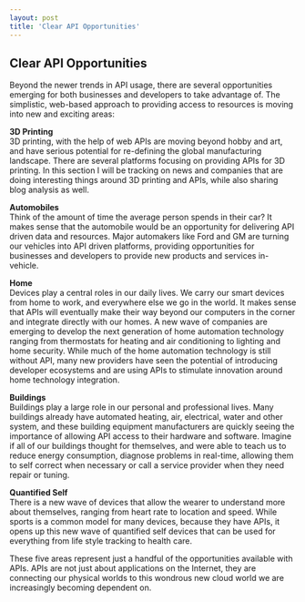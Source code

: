```yaml
---
layout: post
title: 'Clear API Opportunities'
---
```

<h2>Clear API Opportunities</h2>
<p>Beyond the newer trends in API usage, there are several opportunities emerging for both businesses and developers to take advantage of. The simplistic, web-based approach to providing access to resources is moving into new and exciting areas:</p>
<p><strong>3D Printing<a title="3D Printing" href="../../trends/3d-printing.php"><br /></a></strong>3D printing, with the help of web APIs are moving beyond hobby and art, and have serious potential for re-defining the global manufacturing landscape. There are several platforms focusing on providing APIs for 3D printing. In this section I will be tracking on news and companies that are doing interesting things around 3D printing and APIs, while also sharing blog analysis as well.</p>
<p><strong>Automobiles<a title="Automobiles" href="../../trends/automobiles.php"><br /></a></strong>Think of the amount of time the average person spends in their car? It makes sense that the automobile would be an opportunity for delivering API driven data and resources. Major automakers like Ford and GM are turning our vehicles into API driven platforms, providing opportunities for businesses and developers to provide new products and services in-vehicle.</p>
<p><strong><a href="http://home.apievangelist.com/"></a></strong></p>
<p><strong>Home<a href="http://home.apievangelist.com/"><br /></a></strong>Devices play a central roles in our daily lives. We carry our smart devices from home to work, and everywhere else we go in the world. It makes sense that APIs will eventually make their way beyond our computers in the corner and integrate directly with our homes. A new wave of companies are emerging to develop the next generation of home automation technology ranging from thermostats for heating and air conditioning to lighting and home security. While much of the home automation technology is still without API, many new providers have seen the potential of introducing developer ecosystems and are using APIs to stimulate innovation around home technology integration.</p>
<p><strong>Buildings<a title="Buildings" href="../../trends/buildings.php"><br /></a></strong>Buildings play a large role in our personal and professional lives. Many buildings already have automated heating, air, electrical, water and other system, and these building equipment manufacturers are quickly seeing the importance of allowing API access to their hardware and software. Imagine if all of our buildings thought for themselves, and were able to teach us to reduce energy consumption, diagnose problems in real-time, allowing them to self correct when necessary or call a service provider when they need repair or tuning.</p>
<p><strong>Quantified Self<a title="Quantified Self" href="../../trends/quantified-self.php"><br /></a></strong>There is a new wave of devices that allow the wearer to understand more about themselves, ranging from heart rate to location and speed. While sports is a common model for many devices, because they have APIs, it opens up this new wave of quantified self devices that can be used for everything from life style tracking to health care.</p>
<ul class="mainlist">
</ul>
<p style="page-break-after: always;">These five areas represent just a handful of the opportunities available with APIs. APIs are not just about applications on the Internet, they are connecting our physical worlds to this wondrous new cloud world we are increasingly becoming dependent on.</p>